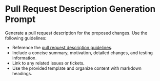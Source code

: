 <!-- file: .github/prompts/pull-request.prompt.md -->
<!-- version: 1.0.0 -->
<!-- guid: 031b01c4-5985-4caa-89a6-0a91c211703a -->

<!-- file: .github/prompts/pull-request.prompt.md -->

# Pull Request Description Generation Prompt

Generate a pull request description for the proposed changes. Use the following guidelines:

- Reference the [pull request description guidelines](../pull-request-descriptions.md).
- Include a concise summary, motivation, detailed changes, and testing information.
- Link to any related issues or tickets.
- Use the provided template and organize content with markdown headings.
